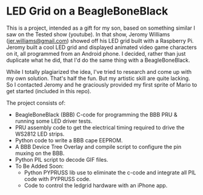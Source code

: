 LED Grid on a BeagleBoneBlack
=============================
This is a project, intended as a gift for my son, based on something similar I saw on the Tested show 
(youtube).  In that show, Jeromy Williams (jer.williams@gmail.com) showed off his LED grid built with a 
Raspberry Pi.  Jeromy built a cool LED grid and displayed animated video game characters on it, all 
programmed from an Android phone.  I decided, rather than just duplicate what he did, that I'd do the 
same thing with a BeagleBoneBlack.

While I totally plagiarized the idea, I've tried to research and come up with my own solution.  That's
half the fun.  But my artistic skill are quite lacking.  So I contacted Jeromy and he graciously provided
my first sprite of Mario to get started (included in this repo).  

The project consists of:
- BeagleBoneBlack (BBB) C-code for programming the BBB PRU & running some LED driver tests.
- PRU assembly code to get the electrical timing required to drive the WS2812 LED strips.
- Python code to write a BBB cape EEPROM.
- A BBB Device Tree Overlay and compile script to configure the pin muxing on the BBB.
- Python PIL script to decode GIF files.
- To Be Added Soon:  
    - Python PYPRUSS lib use to eliminate the c-code and integrate all PIL code with PYPRUSS code.
    - Code to control the ledgrid hardware with an iPhone app.

